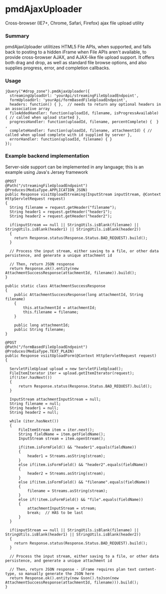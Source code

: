# pmdAjaxUploader
Cross-browser (IE7+, Chrome, Safari, Firefox) ajax file upload utility

### Summary
pmdAjaxUploader utilitizes HTML5 File APIs, when supported, and falls back to posting to a hidden iFrame when File APIs aren't available, to provide cross-browser AJAX, and AJAX-like file upload support.  It offers both drag and drop, as well as standard file browse options, and also supplies progress, error, and completion callbacks.

### Usage
```
jQuery("#drop_zone").pmdAjaxUploader({
  streamingUploadUrl: 'yourApi/streamingFileUploadEndpoint',
  formUploadUrl: 'yourApi/formBasedFileUploadEndpoint',
  headers: function() { },  // needs to return any optional headers in an associative array
  fileAddedHandler: function(uploadId, filename, isProgressAvailable) { // called when upload started },
  progressHandler: function(uploadId, filename, percentComplete) {  } ,
  completeHandler: function(uploadId, filename, attachmentId) { // called when upload complete with id supplied by server },
  errorHandler: function(uploadId, filename) { }
});
```

### Example backend implementation
Server-side support can be implemented in any language; this is an example using Java's Jersey framework

```
@POST
@Path("/streamingFileUploadEndpoint")
@Produces(MediaType.APPLICATION_JSON)
public Response visitUploadStreaming(InputStream inputStream, @Context HttpServletRequest request)
{
  String filename = request.getHeader("filename");
  String header1 = request.getHeader("header1");
  String header2 = request.getHeader("header2");
  
  if(inputStream == null || StringUtils.isBlank(filename) || StringUtils.isBlank(header1) || StringUtils.isBlank(header2))
  {
    return Response.status(Response.Status.BAD_REQUEST).build();
  }
  
  // Process the input stream, either saving to a file, or other data persistence, and generate a unique attachment id
  
  // Then, return JSON response
  return Response.ok().entity(new AttachmentSuccessResponse(attachmentId, filename)).build();
}

public static class AttachmentSuccessResponse 
{
    public AttachmentSuccessResponse(long attachmentId, String filename)
    {
        this.attachmentId = attachmentId;
        this.filename = filename;
    }
    
    public long attachmentId;
    public String filename;
}

@POST
@Path("/formBasedFileUploadEndpoint")
@Produces(MediaType.TEXT_PLAIN)
public Response vsiitUploadForm(@Context HttpServletRequest request)
{

  ServletFileUpload upload = new ServletFileUpload();
  FileItemIterator iter = upload.getItemIterator(request);
  if(!iter.hasNext())
  {
      return Response.status(Response.Status.BAD_REQUEST).build();
  }
          
  InputStream attachmentInputStream = null;
  String filename = null;
  String header1 = null;
  String header2 = null;
  
  while (iter.hasNext()) 
  {
      FileItemStream item = iter.next();
      String fieldName = item.getFieldName();
      InputStream stream = item.openStream();
      
      if(item.isFormField() && "header1".equals(fieldName))
      {
          header1 = Streams.asString(stream);
      }
      else if(item.isFormField() && "header2".equals(fieldName))
      {
          header2 = Streams.asString(stream);
      }
      else if(item.isFormField() && "filename".equals(fieldName))
      {
          filename = Streams.asString(stream);
      }
      else if(!item.isFormField() && "file".equals(fieldName))
      {
          attachmentInputStream = stream;
          break;  // HAS to be last
      }
  }
  
  if(inputStream == null || StringUtils.isBlank(filename) || StringUtils.isBlank(header1) || StringUtils.isBlank(header2))
  {
    return Response.status(Response.Status.BAD_REQUEST).build();
  }
  
  // Process the input stream, either saving to a file, or other data persistence, and generate a unique attachment id
  
  // Then, return JSON response - iFrame requires plan text content-type, so manually generate the JSON here
  return Response.ok().entity(new Gson().toJson(new AttachmentSuccessResponse(attachmentId, filename))).build();
}
```
